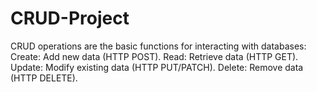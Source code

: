 # CRUD-Project
CRUD operations are the basic functions for interacting with databases:  Create: Add new data (HTTP POST). Read: Retrieve data (HTTP GET). Update: Modify existing data (HTTP PUT/PATCH). Delete: Remove data (HTTP DELETE).
